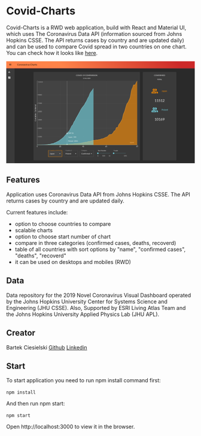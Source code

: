 # Covid-Charts

Covid-Charts is a RWD web application, build with React and Material UI, which uses The Coronavirus Data API (information sourced from Johns Hopkins CSSE. The API returns cases by country and are updated daily) and can be used to compare Covid spread in two countries on one chart. You can check how it looks like [here](https://bartek-ciesielski.github.io/covid-charts-rect-app/).

<img src="/public/covid_app_screenshot.png">

## Features

Application uses Coronavirus Data API from Johns Hopkins CSSE. The API returns cases by country and are updated daily.

Current features include:

- option to choose countries to compare
- scalable charts
- option to choose start number of chart
- compare in three categories (confirmed cases, deaths, recoverd)
- table of all countries with sort options by "name", "confirmed cases", "deaths", "recoverd"
- it can be used on desktops and mobiles (RWD)


## Data

Data repository for the 2019 Novel Coronavirus Visual Dashboard operated by the Johns Hopkins University Center for Systems Science and Engineering (JHU CSSE). Also, Supported by ESRI Living Atlas Team and the Johns Hopkins University Applied Physics Lab (JHU APL).


## Creator

Bartek Ciesielski [Github](https://github.com/bartek-ciesielski) [Linkedin](https://www.linkedin.com/in/bartek-ciesielski/)

## Start

To start application you need to run npm install command first:

`npm install`

And then run npm start:

`npm start`

Open http://localhost:3000 to view it in the browser.

